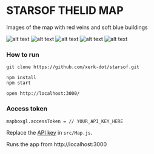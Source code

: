 # STARSOF THELID MAP

Images of the map with red veins and soft blue buildings

![alt text](map_early_0002.PNG) ![alt text](map_early_0001.PNG)  ![alt text](map_early_0003.PNG) ![alt text](map_early_0004.PNG) ![alt text](map_early_0005.PNG)

### How to run

    git clone https://github.com/xerk-dot/starsof.git

    npm install
    npm start

    open http://localhost:3000/

### Access token

    mapboxgl.accessToken = // YOUR_API_KEY_HERE

Replace the [API key](https://docs.mapbox.com/help/getting-started/access-tokens/) in `src/Map.js`.

Runs the app from http://localhost:3000
